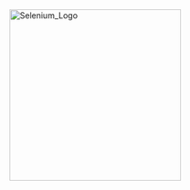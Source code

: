 <img width="300" alt="Selenium_Logo" src="https://github.com/user-attachments/assets/7e9dd0e7-4ca0-4f5a-8912-d8a0d2ff1c26" />
